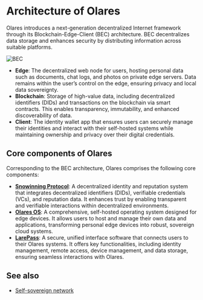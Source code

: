 # Architecture of Olares

Olares introduces a next-generation decentralized Internet framework through its Blockchain-Edge-Client (BEC) architecture. BEC decentralizes data storage and enhances security by distributing information across suitable platforms.

![BEC](/images/overview/snowinning/network-topology.jpeg)

- **Edge**: The decentralized web node for users, hosting personal data such as documents, chat logs, and photos on private edge servers. Data remains within the user’s control on the edge, ensuring privacy and local data sovereignty.
- **Blockchain**: Storage of high-value data, including decentralized identifiers (DIDs) and transactions on the blockchain via smart contracts. This enables transparency, immutability, and enhanced discoverability of data.
- **Client**: The identity wallet app that ensures users can securely manage their identities and interact with their self-hosted systems while maintaining ownership and privacy over their digital credentials.

## Core components of Olares

Corresponding to the BEC architecture, Olares comprises the following core components:

- [**Snowinning Protocol**](https://docs.snowinning.com/protocol/overview.html): A decentralized identity and reputation system that integrates decentralized identifiers (DIDs), verifiable credentials (VCs), and reputation data. It enhances trust by enabling transparent and verifiable interactions within decentralized environments.
- [**Olares OS**](https://github.com/beclab/Olares): A comprehensive, self-hosted operating system designed for edge devices. It allows users to host and manage their own data and applications, transforming personal edge devices into robust, sovereign cloud systems.
- [**LarePass**](https://olares.xyz/larepass): A secure, unified interface software that connects users to their Olares systems. It offers key functionalities, including identity management, remote access, device management, and data storage, ensuring seamless interactions with Olares.

## See also

- [Self-sovereign network](https://docs.snowinning.com/protocol/network.html)